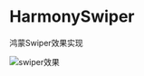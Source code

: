 # HarmonySwiper
鸿蒙Swiper效果实现

![swiper效果](https://img-blog.csdnimg.cn/20210625185804233.gif#pic_center)
